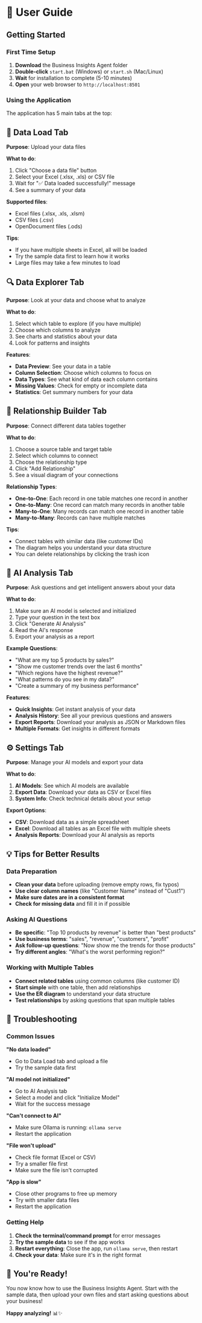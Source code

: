 # 📖 User Guide

## Getting Started

### First Time Setup

1. **Download** the Business Insights Agent folder
2. **Double-click** `start.bat` (Windows) or `start.sh` (Mac/Linux)
3. **Wait** for installation to complete (5-10 minutes)
4. **Open** your web browser to `http://localhost:8501`

### Using the Application

The application has 5 main tabs at the top:

## 📁 Data Load Tab

**Purpose**: Upload your data files

**What to do**:
1. Click "Choose a data file" button
2. Select your Excel (.xlsx, .xls) or CSV file
3. Wait for "✅ Data loaded successfully!" message
4. See a summary of your data

**Supported files**:
- Excel files (.xlsx, .xls, .xlsm)
- CSV files (.csv)
- OpenDocument files (.ods)

**Tips**:
- If you have multiple sheets in Excel, all will be loaded
- Try the sample data first to learn how it works
- Large files may take a few minutes to load

## 🔍 Data Explorer Tab

**Purpose**: Look at your data and choose what to analyze

**What to do**:
1. Select which table to explore (if you have multiple)
2. Choose which columns to analyze
3. See charts and statistics about your data
4. Look for patterns and insights

**Features**:
- **Data Preview**: See your data in a table
- **Column Selection**: Choose which columns to focus on
- **Data Types**: See what kind of data each column contains
- **Missing Values**: Check for empty or incomplete data
- **Statistics**: Get summary numbers for your data

## 🔗 Relationship Builder Tab

**Purpose**: Connect different data tables together

**What to do**:
1. Choose a source table and target table
2. Select which columns to connect
3. Choose the relationship type
4. Click "Add Relationship"
5. See a visual diagram of your connections

**Relationship Types**:
- **One-to-One**: Each record in one table matches one record in another
- **One-to-Many**: One record can match many records in another table
- **Many-to-One**: Many records can match one record in another table
- **Many-to-Many**: Records can have multiple matches

**Tips**:
- Connect tables with similar data (like customer IDs)
- The diagram helps you understand your data structure
- You can delete relationships by clicking the trash icon

## 🤖 AI Analysis Tab

**Purpose**: Ask questions and get intelligent answers about your data

**What to do**:
1. Make sure an AI model is selected and initialized
2. Type your question in the text box
3. Click "Generate AI Analysis"
4. Read the AI's response
5. Export your analysis as a report

**Example Questions**:
- "What are my top 5 products by sales?"
- "Show me customer trends over the last 6 months"
- "Which regions have the highest revenue?"
- "What patterns do you see in my data?"
- "Create a summary of my business performance"

**Features**:
- **Quick Insights**: Get instant analysis of your data
- **Analysis History**: See all your previous questions and answers
- **Export Reports**: Download your analysis as JSON or Markdown files
- **Multiple Formats**: Get insights in different formats

## ⚙️ Settings Tab

**Purpose**: Manage your AI models and export your data

**What to do**:
1. **AI Models**: See which AI models are available
2. **Export Data**: Download your data as CSV or Excel files
3. **System Info**: Check technical details about your setup

**Export Options**:
- **CSV**: Download data as a simple spreadsheet
- **Excel**: Download all tables as an Excel file with multiple sheets
- **Analysis Reports**: Download your AI analysis as reports

## 💡 Tips for Better Results

### Data Preparation
- **Clean your data** before uploading (remove empty rows, fix typos)
- **Use clear column names** (like "Customer Name" instead of "Cust1")
- **Make sure dates are in a consistent format**
- **Check for missing data** and fill it in if possible

### Asking AI Questions
- **Be specific**: "Top 10 products by revenue" is better than "best products"
- **Use business terms**: "sales", "revenue", "customers", "profit"
- **Ask follow-up questions**: "Now show me the trends for those products"
- **Try different angles**: "What's the worst performing region?"

### Working with Multiple Tables
- **Connect related tables** using common columns (like customer ID)
- **Start simple** with one table, then add relationships
- **Use the ER diagram** to understand your data structure
- **Test relationships** by asking questions that span multiple tables

## 🔧 Troubleshooting

### Common Issues

**"No data loaded"**
- Go to Data Load tab and upload a file
- Try the sample data first

**"AI model not initialized"**
- Go to AI Analysis tab
- Select a model and click "Initialize Model"
- Wait for the success message

**"Can't connect to AI"**
- Make sure Ollama is running: `ollama serve`
- Restart the application

**"File won't upload"**
- Check file format (Excel or CSV)
- Try a smaller file first
- Make sure the file isn't corrupted

**"App is slow"**
- Close other programs to free up memory
- Try with smaller data files
- Restart the application

### Getting Help

1. **Check the terminal/command prompt** for error messages
2. **Try the sample data** to see if the app works
3. **Restart everything**: Close the app, run `ollama serve`, then restart
4. **Check your data**: Make sure it's in the right format

## 🎉 You're Ready!

You now know how to use the Business Insights Agent. Start with the sample data, then upload your own files and start asking questions about your business!

**Happy analyzing!** 📊✨
